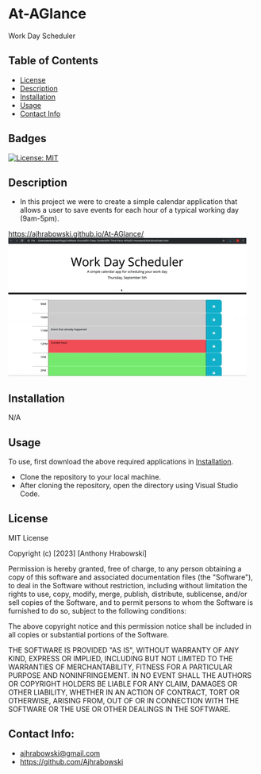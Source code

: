 # At-AGlance
Work Day Scheduler

## Table of Contents

- [License](#license)
- [Description](#description)
- [Installation](#installation)
- [Usage](#usage)
- [Contact Info](#contact-info)

## Badges

[![License: MIT](https://img.shields.io/badge/License-MIT-yellow.svg)](https://opensource.org/licenses/MIT)

## Description

- In this project we were to create a simple calendar application that allows a user to save events for each hour of a typical working day (9am-5pm).

https://ajhrabowski.github.io/At-AGlance/
![Alt text](05-third-party-apis-homework-demo.gif)

## Installation
N/A

## Usage

To use, first download the above required applications in [Installation](#installation).

- Clone the repository to your local machine.
- After cloning the repository, open the directory using Visual Studio Code.

## License
MIT License

Copyright (c) [2023] [Anthony Hrabowski]

Permission is hereby granted, free of charge, to any person obtaining a copy
of this software and associated documentation files (the "Software"), to deal
in the Software without restriction, including without limitation the rights
to use, copy, modify, merge, publish, distribute, sublicense, and/or sell
copies of the Software, and to permit persons to whom the Software is
furnished to do so, subject to the following conditions:

The above copyright notice and this permission notice shall be included in all
copies or substantial portions of the Software.

THE SOFTWARE IS PROVIDED "AS IS", WITHOUT WARRANTY OF ANY KIND, EXPRESS OR
IMPLIED, INCLUDING BUT NOT LIMITED TO THE WARRANTIES OF MERCHANTABILITY,
FITNESS FOR A PARTICULAR PURPOSE AND NONINFRINGEMENT. IN NO EVENT SHALL THE
AUTHORS OR COPYRIGHT HOLDERS BE LIABLE FOR ANY CLAIM, DAMAGES OR OTHER
LIABILITY, WHETHER IN AN ACTION OF CONTRACT, TORT OR OTHERWISE, ARISING FROM,
OUT OF OR IN CONNECTION WITH THE SOFTWARE OR THE USE OR OTHER DEALINGS IN THE
SOFTWARE.

## Contact Info: 

* ajhrabowski@gmail.com
* https://github.com/Ajhrabowski

